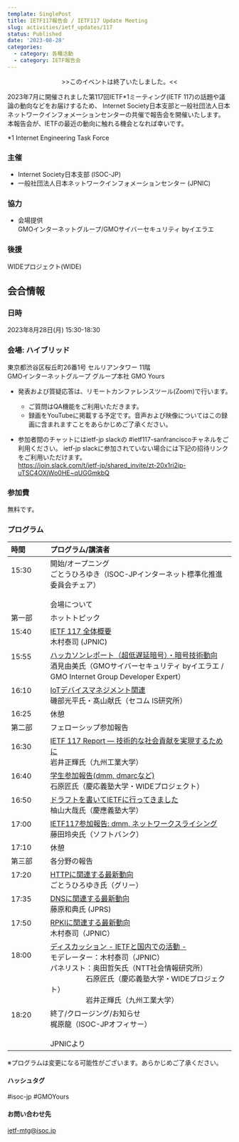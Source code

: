 ```yaml
---
template: SinglePost
title: IETF117報告会 / IETF117 Update Meeting
slug: activities/ietf_updates/117
status: Published
date: '2023-08-28'
categories:
  - category: 各種活動
  - category: IETF報告会
---
```

<span style="color: red; "><div align="center">&gt;&gt;このイベントは終了いたしました。&lt;&lt;</div></span>

2023年7月に開催されました第117回IETF*1ミーティング(IETF 117)の話題や議論の動向などをお届けするため、 Internet Society日本支部と一般社団法人日本ネットワークインフォメーションセンターの共催で報告会を開催いたします。 本報告会が、IETFの最近の動向に触れる機会となれば幸いです。 

*1 Internet Engineering Task Force

### 主催
*  Internet Society日本支部 (ISOC-JP)
*  一般社団法人日本ネットワークインフォメーションセンター (JPNIC) 

### 協力
* 会場提供 <br>  GMOインターネットグループ/GMOサイバーセキュリティ byイエラエ

### 後援
  WIDEプロジェクト(WIDE)

## 会合情報

### 日時
2023年8月28日(月) 15:30-18:30

### 会場: ハイブリッド

東京都渋谷区桜丘町26番1号 セルリアンタワー 11階<br>
GMOインターネットグループ グループ本社 GMO Yours

*  発表および質疑応答は、リモートカンファレンスツール(Zoom)で行います。
   * ご質問はQA機能をご利用いただきます。
   * 録画をYouTubeに掲載する予定です。音声および映像についてはこの録画に含まれますことをあらかじめご了承ください。

* 参加者間のチャットにはietf-jp slackの #ietf117-sanfranciscoチャネルをご利用ください。 ietf-jp slackに参加されていない場合には下記の招待リンクをご利用いただけます。<br>
  https://join.slack.com/t/ietf-jp/shared_invite/zt-20x1ri2ip-uTSC4OXjWo0HE~qUGGmkbQ

### 参加費
  無料です。

### プログラム

| 時間　　　 | プログラム/講演者 | 
|:------------|:---------------------------------------------------|
|  15:30  <br><br><br><br> | 開始/オープニング<br>ごとうひろゆき（ISOC-JPインターネット標準化推進委員会チェア）<br><br> 会場について | 
|  第一部 <br>| ホットトピック | 
|  15:40  <br><br>| [IETF 117 全体概要](/files/IETF117report_overview-03-kimura.pdf) <br> 木村泰司 (JPNIC) | 
|  15:55  <br><br><br>| [ハッカソンレポート（超低遅延暗号）・暗号技術動向](/files/IETF117-report-mtg_hackathon-pqc_sakemi.pdf) <br> 酒見由美氏（GMOサイバーセキュリティ byイエラエ / GMO Internet Group Developer Expert） |  
|  16:10  <br><br>| [IoTデバイスマネジメント関連](/files/IETF117-report-mtg_IoT-device-management.pdf) <br> 磯部光平氏・髙山献氏（セコム IS研究所）| 
|  16:25  <br>| 休憩 | 
|  第二部 <br>| フェローシップ参加報告 | 
|  16:30  <br><br>| [IETF 117 Report ― 技術的な社会貢献を実現するために](/files/IETF117-report-mtg_iwai_v2.pdf) <br> 岩井正輝氏（九州⼯業⼤学） | 
|  16:40  <br><br>| [学生参加報告(dmm, dmarcなど)](/files/IETF117-report-mtg_takuan.pdf) <br> 石原匠氏（慶応義塾大学・WIDEプロジェクト） | 
|  16:50  <br><br>| [ドラフトを書いてIETFに行ってきました](https://docs.google.com/presentation/d/1BKnkS9LQHKHtFjf-wFbLux3TVkrF_q3nyC4hPBj_gJ0/edit?usp=sharing) <br> 柚山大哉氏（慶應義塾大学） | 
|  17:00  <br><br>| [IETF117参加報告: dmm, ネットワークスライシング](/files/IETF117-report-mtg_fujita.pdf) <br> 藤田玲央氏（ソフトバンク） | 
|  17:10  <br>| 休憩 | 
|  第三部 <br>| 各分野の報告 | 
|  17:20  <br><br>| [HTTPに関連する最新動向](/files/IETF117-report-mtg_HTTP_Goto.pdf) <br> ごとうひろゆき氏（グリー）| 
|  17:35  <br><br>| [DNSに関連する最新動向](/files/IETF117-report-mtg_fujiwara.pdf) <br> 藤原和典氏 (JPRS)　 | 
|  17:50  <br><br>| [RPKIに関連する最新動向](/files/IETF117-report-mtg_rpki-kimura-02.pdf) <br> 木村泰司（JPNIC）| 
|  18:00  <br><br><br><br><br> | [ディスカッション - IETFと国内での活動 -](/files/IETF117-report-mtg_discussion-03.pdf) <br> モデレーター：木村泰司（JPNIC）<br> パネリスト：奥田哲矢氏（NTT社会情報研究所）<br> 　　　　　石原匠氏（慶応義塾大学・WIDEプロジェクト）<br> 　　　　　岩井正輝氏（九州⼯業⼤学）| 
|  18:20  <br><br><br><br> | 終了/クロージング/お知らせ <br> 梶原龍（ISOC-JPオフィサー）<br><br> JPNICより| 

※プログラムは変更になる可能性がございます。あらかじめご了承ください。

#### ハッシュタグ

\#isoc-jp \#GMOYours

#### お問い合わせ先
ietf-mtg@isoc.jp
